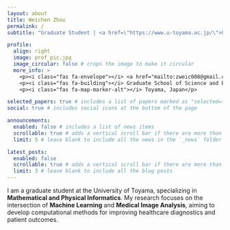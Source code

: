 ```yaml
---
layout: about
title: Weichen Zhou
permalink: /
subtitle: "Graduate Student | <a href=\"https://www.u-toyama.ac.jp/\">University of Toyama</a>"

profile:
  align: right
  image: prof_pic.jpg
  image_circular: false # crops the image to make it circular
  more_info: >
    <p><i class="fas fa-envelope"></i> <a href="mailto:zweic008@gmail.com">zweic008@gmail.com</a></p>
    <p><i class="fas fa-building"></i> Graduate School of Science and Engineering</p>
    <p><i class="fas fa-map-marker-alt"></i> Toyama, Japan</p>

selected_papers: true # includes a list of papers marked as "selected={true}"
social: true # includes social icons at the bottom of the page

announcements:
  enabled: false # includes a list of news items
  scrollable: true # adds a vertical scroll bar if there are more than 3 news items
  limit: 5 # leave blank to include all the news in the `_news` folder

latest_posts:
  enabled: false 
  scrollable: true # adds a vertical scroll bar if there are more than 3 new posts items
  limit: 3 # leave blank to include all the blog posts
---
```

I am a graduate student at the University of Toyama, specializing in **Mathematical and Physical Informatics**. My research focuses on the intersection of **Machine Learning** and **Medical Image Analysis**, aiming to develop computational methods for improving healthcare diagnostics and patient outcomes.  

